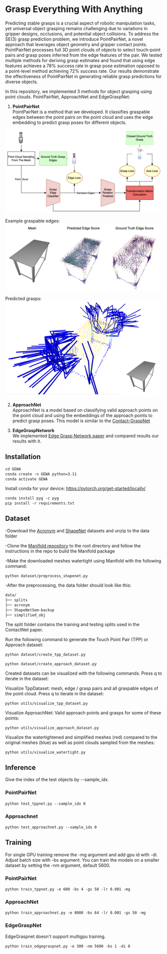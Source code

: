 # Grasp Everything With Anything

Predicting stable grasps is a crucial aspect of robotic manipulation tasks, yet universal object grasping remains challenging due to variations in gripper designs, occlusions, and potential object collisions. To address the SE(3) grasp prediction problem, we introduce PointPairNet, a novel approach that leverages object geometry and gripper contact points. PointPairNet processes full 3D point clouds of objects to select touch-point pairs and grasp poses inferred from the edge features of the pair. We tested multiple methods for deriving grasp estimates and found that using edge features achieves a 78% success rate in grasp pose estimation opposed to a point-level method achieving 72% success rate. Our results demonstrate the effectiveness of PointPairNet in generating reliable grasp predictions for diverse objects.

In this repository, we implemented 3 methods for object grasping using point clouds. PointPairNet, ApproachNet and EdgeGraspNet:

1) **PointPairNet**<br>
PointPairNet is a method that we developed. It classifies graspable edges between the point pairs on the point cloud and uses the edge embedding to predict grasp poses for different objects.

![PointPairNet_full](PointPairNet_full.png)

Example graspable edges:
![PointPairNet_edges](PointPairNet_edges.png)

Predicted grasps:
![PointPairNet_grasps](PointPairNet_grasps.png)

2) **ApproachNet**<br>
ApproachNet is a model based on classifying valid approach points on the point cloud and using the embeddings of the approach points to predict grasp poses. This model is similar to the [Contact-GraspNet](https://arxiv.org/abs/2103.14127)

3) **EdgeGraspNetwork**<br>
We implemented [Edge Grasp Network paper](https://arxiv.org/abs/2211.00191) and compared results our results with it.

## Installation
```[bash]
cd GEWA
conda create -n GEWA python=3.11
conda activate GEWA
```
Install conda for your device: https://pytorch.org/get-started/locally/

```
conda install pyg -c pyg
pip install -r requirements.txt
```

## Dataset
-Download the [Acronym](https://sites.google.com/view/graspdataset) and [ShapeNet](https://huggingface.co/datasets/ShapeNet/ShapeNetSem-archive) datasets and unzip to the data folder

-Clone the [Manifold repository](https://github.com/hjwdzh/Manifold) to the root directory and follow the instructions in the repo to build the Manifold package

-Make the downloaded meshes watertight using Manifold with the following command:
```
python dataset/preprocess_shapenet.py
```
-After the preprocessing, the data folder should look like this:
```
data/
├── splits
├── acronym
├── ShapeNetSem-backup
├── simplified_obj
```

The split folder contains the training and testing splits used in the ContactNet paper.

Run the following command to generate the Touch Point Pair (TPP) or Approach dataset:
```
python dataset/create_tpp_dataset.py
```
```
python dataset/create_approach_dataset.py
```

Created datasets can be visualized with the following commands. Press q to iterate in the dataset:

Visualize TppDataset: mesh, edge / grasp pairs and all graspable edges of the point cloud. Press q to iterate in the dataset:
```
python utils/visualize_tpp_dataset.py
```

Visualize ApproachNet: Valid approach points and grasps for some of these points:
```
python utils/visualize_approach_dataset.py
```

Visualize the watertightened and simplified meshes (red) compared to the original meshes (blue) as well as point clouds sampled from the meshes:
```
python utils/visualize_watertight.py 
```

## Inference
Give the index of the test objects by --sample_idx.

### PointPairNet
```
python test_tppnet.py --sample_idx 0
```

### Approachnet
```
python test_approachnet.py --sample_idx 0
```

## Training
For single GPU training remove the -mg argument and add gpu id with -di. Adjust batch size with -bs argument. You can train the models on a smaller dataset by setting the -nm argument, default 5600. 

### PointPairNet
```
python train_tppnet.py -e 600 -bs 4 -gs 50 -lr 0.001 -mg
```

### ApproachNet
```
python train_approachnet.py -e 8000 -bs 64 -lr 0.001 -gs 50 -mg
```

### EdgeGraspNet
EdgeGraspnet doesn't support multigpu training.

```
python train_edgegraspnet.py -e 300 -nm 5600 -bs 1 -di 0
```
